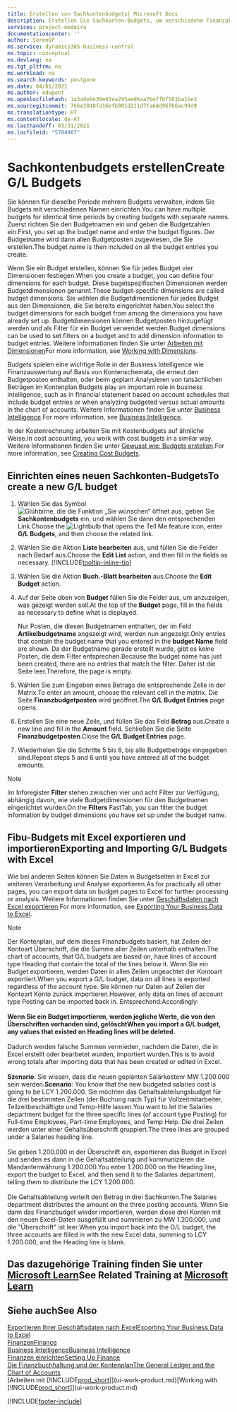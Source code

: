 ```yaml
---
title: Erstellen von Sachkontenbudgets| Microsoft Docs
description: Erstellen Sie Sachkonten-Budgets, um verschiedene Finanzaktivitäten zu prognostizieren und Dimensionen zu den einzelnen Intelligence-Zwecken zuzuordnen.
services: project-madeira
documentationcenter: ''
author: SorenGP
ms.service: dynamics365-business-central
ms.topic: conceptual
ms.devlang: na
ms.tgt_pltfrm: na
ms.workload: na
ms.search.keywords: postpone
ms.date: 04/01/2021
ms.author: edupont
ms.openlocfilehash: 1a3adebe30e63ea295aed6aa7beffbf581ba1be3
ms.sourcegitcommit: 766e2840fd16efb901d211d7fa64d96766ac99d9
ms.translationtype: HT
ms.contentlocale: de-AT
ms.lasthandoff: 03/31/2021
ms.locfileid: "5784907"
---
```

# <a name="create-gl-budgets"></a><span data-ttu-id="15064-103">Sachkontenbudgets erstellen</span><span class="sxs-lookup"><span data-stu-id="15064-103">Create G/L Budgets</span></span>
<span data-ttu-id="15064-104">Sie können für dieselbe Periode mehrere Budgets verwalten, indem Sie Budgets mit verschiedenen Namen einrichten.</span><span class="sxs-lookup"><span data-stu-id="15064-104">You can have multiple budgets for identical time periods by creating budgets with separate names.</span></span> <span data-ttu-id="15064-105">Zuerst richten Sie den Budgetnamen ein und geben die Budgetzahlen ein.</span><span class="sxs-lookup"><span data-stu-id="15064-105">First, you set up the budget name and enter the budget figures.</span></span> <span data-ttu-id="15064-106">Der Budgetname wird dann allen Budgetposten zugewiesen, die Sie erstellen.</span><span class="sxs-lookup"><span data-stu-id="15064-106">The budget name is then included on all the budget entries you create.</span></span>  

<span data-ttu-id="15064-107">Wenn Sie ein Budget erstellen, können Sie für jedes Budget vier Dimensionen festlegen.</span><span class="sxs-lookup"><span data-stu-id="15064-107">When you create a budget, you can define four dimensions for each budget.</span></span> <span data-ttu-id="15064-108">Diese bugetspezifischen Dimensionen werden Budgetdimensionen genannt.</span><span class="sxs-lookup"><span data-stu-id="15064-108">These budget-specific dimensions are called budget dimensions.</span></span> <span data-ttu-id="15064-109">Sie wählen die Budgetdimensionen für jedes Budget aus den Dimensionen, die Sie bereits eingerichtet haben.</span><span class="sxs-lookup"><span data-stu-id="15064-109">You select the budget dimensions for each budget from among the dimensions you have already set up.</span></span> <span data-ttu-id="15064-110">Budgetdimensionen können Budgetposten hinzugefügt werden und als Filter für ein Budget verwendet werden.</span><span class="sxs-lookup"><span data-stu-id="15064-110">Budget dimensions can be used to set filters on a budget and to add dimension information to budget entries.</span></span> <span data-ttu-id="15064-111">Weitere Informationen finden Sie unter [Arbeiten mit Dimensionen](finance-dimensions.md)</span><span class="sxs-lookup"><span data-stu-id="15064-111">For more information, see [Working with Dimensions](finance-dimensions.md).</span></span>

<span data-ttu-id="15064-112">Budgets spielen eine wichtige Rolle in der Business Intelligence wie Finanzauswertung auf Basis von Kontenschemata, die erneut den Budgetposten enthalten, oder beim geplant Analysieren von tatsächlichen Beträgen im Kontenplan.</span><span class="sxs-lookup"><span data-stu-id="15064-112">Budgets play an important role in business intelligence, such as in financial statement based on account schedules that include budget entries or when analyzing budgeted versus actual amounts in the chart of accounts.</span></span> <span data-ttu-id="15064-113">Weitere Informationen finden Sie unter [Business Intelligence](bi.md).</span><span class="sxs-lookup"><span data-stu-id="15064-113">For more information, see [Business Intelligence](bi.md).</span></span>

<span data-ttu-id="15064-114">In der Kostenrechnung arbeiten Sie mit Kostenbudgets auf ähnliche Weise.</span><span class="sxs-lookup"><span data-stu-id="15064-114">In cost accounting, you work with cost budgets in a similar way.</span></span> <span data-ttu-id="15064-115">Weitere Informationen finden Sie unter [Gewusst wie: Budgets erstellen](finance-create-cost-budgets.md).</span><span class="sxs-lookup"><span data-stu-id="15064-115">For more information, see [Creating Cost Budgets](finance-create-cost-budgets.md).</span></span>    

## <a name="to-create-a-new-gl-budget"></a><span data-ttu-id="15064-116">Einrichten eines neuen Sachkonten-Budgets</span><span class="sxs-lookup"><span data-stu-id="15064-116">To create a new G/L budget</span></span>  
1. <span data-ttu-id="15064-117">Wählen Sie das Symbol ![Glühbirne, die die Funktion „Sie wünschen“ öffnet](media/ui-search/search_small.png "Tell Me-Funktion") aus, geben Sie **Sachkontenbudgets** ein, und wählen Sie dann den entsprechenden Link.</span><span class="sxs-lookup"><span data-stu-id="15064-117">Choose the ![Lightbulb that opens the Tell Me feature](media/ui-search/search_small.png "Tell me what you want to do") icon, enter **G/L Budgets**, and then choose the related link.</span></span>  
2. <span data-ttu-id="15064-118">Wählen Sie die Aktion **Liste bearbeiten** aus, und füllen Sie die Felder nach Bedarf aus.</span><span class="sxs-lookup"><span data-stu-id="15064-118">Choose the **Edit List** action, and then fill in the fields as necessary.</span></span> [!INCLUDE[tooltip-inline-tip](includes/tooltip-inline-tip_md.md)]  
3. <span data-ttu-id="15064-119">Wählen Sie die Aktion **Buch.-Blatt bearbeiten** aus.</span><span class="sxs-lookup"><span data-stu-id="15064-119">Choose the **Edit Budget** action.</span></span>
4. <span data-ttu-id="15064-120">Auf der Seite oben von **Budget** füllen Sie die Felder aus, um anzuzeigen, was gezeigt werden soll.</span><span class="sxs-lookup"><span data-stu-id="15064-120">At the top of the **Budget** page, fill in the fields as necessary to define what is displayed.</span></span>  

    <span data-ttu-id="15064-121">Nur Posten, die diesen Budgetnamen enthalten, der im Feld **Artikelbudgetname** angezeigt wird, werden nun angezeigt.</span><span class="sxs-lookup"><span data-stu-id="15064-121">Only entries that contain the budget name that you entered in the **budget Name** field are shown.</span></span> <span data-ttu-id="15064-122">Da der Budgetname gerade erstellt wurde, gibt es keine Posten, die dem Filter entsprechen.</span><span class="sxs-lookup"><span data-stu-id="15064-122">Because the budget name has just been created, there are no entries that match the filter.</span></span> <span data-ttu-id="15064-123">Daher ist die Seite leer.</span><span class="sxs-lookup"><span data-stu-id="15064-123">Therefore, the page is empty.</span></span>  
5. <span data-ttu-id="15064-124">Wählen Sie zum Eingeben eines Betrags die entsprechende Zelle in der Matrix.</span><span class="sxs-lookup"><span data-stu-id="15064-124">To enter an amount, choose the relevant cell in the matrix.</span></span> <span data-ttu-id="15064-125">Die Seite **Finanzbudgetposten** wird geöffnet.</span><span class="sxs-lookup"><span data-stu-id="15064-125">The **G/L Budget Entries** page opens.</span></span>  
6. <span data-ttu-id="15064-126">Erstellen Sie eine neue Zeile, und füllen Sie das Feld **Betrag** aus.</span><span class="sxs-lookup"><span data-stu-id="15064-126">Create a new line and fill in the **Amount** field.</span></span> <span data-ttu-id="15064-127">Schließen Sie die Seite **Finanzbudgetposten**.</span><span class="sxs-lookup"><span data-stu-id="15064-127">Close the **G/L Budget Entries** page.</span></span>  
7. <span data-ttu-id="15064-128">Wiederholen Sie die Schritte 5 bis 6, bis alle Budgetbeträge eingegeben sind.</span><span class="sxs-lookup"><span data-stu-id="15064-128">Repeat steps 5 and 6 until you have entered all of the budget amounts.</span></span>  

> [!NOTE]  
>  <span data-ttu-id="15064-129">Im Inforegister  **Filter** stehen zwischen vier und acht Filter zur Verfügung, abhängig davon, wie viele  Budgetdimensionen für den Budgetnamen eingerichtet wurden.</span><span class="sxs-lookup"><span data-stu-id="15064-129">On the **Filters** FastTab, you can filter the budget information by budget dimensions you have set up under the budget name.</span></span>

## <a name="exporting-and-importing-gl-budgets-with-excel"></a><span data-ttu-id="15064-130">Fibu-Budgets mit Excel exportieren und importieren</span><span class="sxs-lookup"><span data-stu-id="15064-130">Exporting and Importing G/L Budgets with Excel</span></span>
<span data-ttu-id="15064-131">Wie bei anderen Seiten können Sie Daten in Budgetseiten in Excel zur weiteren Verarbeitung und Analyse exportieren.</span><span class="sxs-lookup"><span data-stu-id="15064-131">As for practically all other pages, you can export data on budget pages to Excel for further processing or analysis.</span></span> <span data-ttu-id="15064-132">Weitere Informationen finden Sie unter [Geschäftsdaten nach Excel exportieren](about-export-data.md).</span><span class="sxs-lookup"><span data-stu-id="15064-132">For more information, see [Exporting Your Business Data to Excel](about-export-data.md).</span></span>

> [!NOTE]
> <span data-ttu-id="15064-133">Der Kontenplan, auf dem dieses Finanzbudgets basiert, hat Zeilen der Kontoart Überschrift, die die Summe aller Zeilen unterhalb enthalten.</span><span class="sxs-lookup"><span data-stu-id="15064-133">The chart of accounts, that G/L budgets are based on, have lines of account type Heading that contain the total of the lines below it.</span></span> <span data-ttu-id="15064-134">Wenn Sie ein Budget exportieren, werden Daten in allen Zeilen ungeachtet der Kontoart exportiert.</span><span class="sxs-lookup"><span data-stu-id="15064-134">When you export a G/L budget, data on all lines is exported regardless of the account type.</span></span> <span data-ttu-id="15064-135">Sie können nur Daten auf Zeilen der Kontoart Konto zurück importieren.</span><span class="sxs-lookup"><span data-stu-id="15064-135">However, only data on lines of account type Posting can be imported back in.</span></span> <span data-ttu-id="15064-136">Entsprechend:</span><span class="sxs-lookup"><span data-stu-id="15064-136">Accordingly:</span></span> <br /><br /> <span data-ttu-id="15064-137">**Wenn Sie ein Budget importieren, werden jegliche Werte, die von den Überschriften vorhanden sind, gelöscht**</span><span class="sxs-lookup"><span data-stu-id="15064-137">**When you import a G/L budget, any values that existed on Heading lines will be deleted.**</span></span> <br /><br /> <span data-ttu-id="15064-138">Dadurch werden falsche Summen vermieden, nachdem die Daten, die in Excel erstellt oder bearbetet wurden, importiert wurden.</span><span class="sxs-lookup"><span data-stu-id="15064-138">This is to avoid wrong totals after importing data that has been created or edited in Excel.</span></span><br /><br /> <span data-ttu-id="15064-139">**Szenario**: Sie wissen, dass die neuen geplanten Salärkostenr MW 1.200.000 sein werden.</span><span class="sxs-lookup"><span data-stu-id="15064-139">**Scenario**: You know that the new budgeted salaries cost is going to be LCY 1.200.000.</span></span> <span data-ttu-id="15064-140">Sie möchten das Gehaltsabteilungsbudget für die drei bestimmten Zeilen (der Buchung nach Typ) für Vollzeitmitarbeiter, Teilzeitbeschäftigte und Temp-Hilfe lassen.</span><span class="sxs-lookup"><span data-stu-id="15064-140">You want to let the Salaries department budget for the three specific lines (of account type Posting) for Full-time Employees, Part-time Employees, and Temp Help.</span></span> <span data-ttu-id="15064-141">Die drei Zeilen werden unter einer Gehaltsüberschrift gruppiert.</span><span class="sxs-lookup"><span data-stu-id="15064-141">The three lines are grouped under a Salaries heading line.</span></span><br /><br /><span data-ttu-id="15064-142">Sie geben 1.200.000 in der Überschrift ein, exportieren das Budget in Excel und senden es dann in die Gehaltsabteilung und kommunizieren die Mandantenwährung 1.200.000.</span><span class="sxs-lookup"><span data-stu-id="15064-142">You enter 1.200.000 on the Heading line, export the budget to Excel, and then send it to the Salaries department, telling them to distribute the LCY 1.200.000.</span></span><br /><br /> <span data-ttu-id="15064-143">Die Gehaltsabteilung verteilt den Betrag in drei Sachkonten.</span><span class="sxs-lookup"><span data-stu-id="15064-143">The Salaries department distributes the amount on the three posting accounts.</span></span> <span data-ttu-id="15064-144">Wenn Sie dann das Finanzbudget wieder importieren, werden diese drei Konten mit den neuen Excel-Daten ausgefüllt und summieren zu MW 1.200.000, und die "Überschrift" ist leer.</span><span class="sxs-lookup"><span data-stu-id="15064-144">When you import back into the G/L budget, the three accounts are filled in with the new Excel data, summing to LCY 1.200.000, and the Heading line is blank.</span></span>

## <a name="see-related-training-at-microsoft-learn"></a><span data-ttu-id="15064-145">Das dazugehörige Training finden Sie unter [Microsoft Learn](/learn/modules/budgets-exchange-rates-dynamics-365-business-central/index)</span><span class="sxs-lookup"><span data-stu-id="15064-145">See Related Training at [Microsoft Learn](/learn/modules/budgets-exchange-rates-dynamics-365-business-central/index)</span></span>

## <a name="see-also"></a><span data-ttu-id="15064-146">Siehe auch</span><span class="sxs-lookup"><span data-stu-id="15064-146">See Also</span></span>
[<span data-ttu-id="15064-147">Exportieren Ihrer Geschäftsdaten nach Excel</span><span class="sxs-lookup"><span data-stu-id="15064-147">Exporting Your Business Data to Excel</span></span>](about-export-data.md)  
[<span data-ttu-id="15064-148">Finanzen</span><span class="sxs-lookup"><span data-stu-id="15064-148">Finance</span></span>](finance.md)  
[<span data-ttu-id="15064-149">Business Intelligence</span><span class="sxs-lookup"><span data-stu-id="15064-149">Business Intelligence</span></span>](bi.md)  
[<span data-ttu-id="15064-150">Finanzen einrichten</span><span class="sxs-lookup"><span data-stu-id="15064-150">Setting Up Finance</span></span>](finance-setup-finance.md)  
[<span data-ttu-id="15064-151">Die Finanzbuchhaltung und der Kontenplan</span><span class="sxs-lookup"><span data-stu-id="15064-151">The General Ledger and the Chart of Accounts</span></span>](finance-general-ledger.md)  
<span data-ttu-id="15064-152">[Arbeiten mit [!INCLUDE[prod_short](includes/prod_short.md)]](ui-work-product.md)</span><span class="sxs-lookup"><span data-stu-id="15064-152">[Working with [!INCLUDE[prod_short](includes/prod_short.md)]](ui-work-product.md)</span></span>  


[!INCLUDE[footer-include](includes/footer-banner.md)]